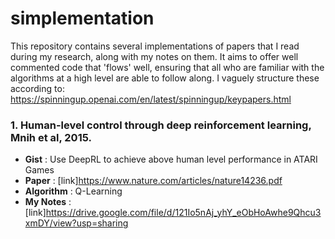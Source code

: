 # simplementation
This repository contains several implementations of papers that I read during my research, along with my notes on them. It aims to offer well commented code that 'flows' well, ensuring that all who are familiar with the algorithms at a high level are able to follow along. I vaguely structure these according to: https://spinningup.openai.com/en/latest/spinningup/keypapers.html

### 1. Human-level control through deep reinforcement learning, Mnih et al, 2015.
* **Gist** : Use DeepRL to achieve above human level performance in ATARI Games
* **Paper** : [link]https://www.nature.com/articles/nature14236.pdf
* **Algorithm** : Q-Learning
* **My Notes** : [link]https://drive.google.com/file/d/121Io5nAj_yhY_eObHoAwhe9Qhcu3xmDY/view?usp=sharing

